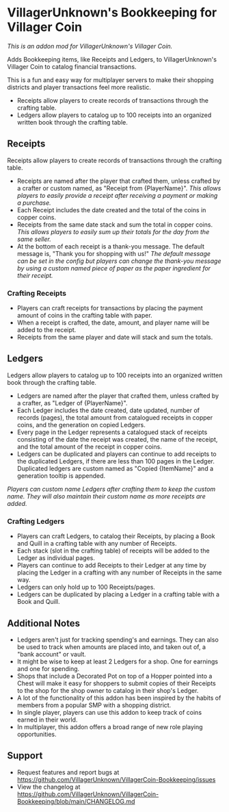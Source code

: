 # VillagerUnknown's Bookkeeping for Villager Coin

_This is an addon mod for VillagerUnknown's Villager Coin._

Adds Bookkeeping items, like Receipts and Ledgers, to VillagerUnknown's Villager Coin to catalog financial transactions.

This is a fun and easy way for multiplayer servers to make their shopping districts and player transactions feel more realistic.

* Receipts allow players to create records of transactions through the crafting table.
* Ledgers allow players to catalog up to 100 receipts into an organized written book through the crafting table.

## Receipts

Receipts allow players to create records of transactions through the crafting table.

* Receipts are named after the player that crafted them, unless crafted by a crafter or custom named, as "Receipt from {PlayerName}".
_This allows players to easily provide a receipt after receiving a payment or making a purchase._
* Each Receipt includes the date created and the total of the coins in copper coins.
* Receipts from the same date stack and sum the total in copper coins.
_This allows players to easily sum up their totals for the day from the same seller._
* At the bottom of each receipt is a thank-you message. The default message is, "Thank you for shopping with us!"
_The default message can be set in the config but players can change the thank-you message by using a custom named piece of
paper as the paper ingredient for their receipt._

### Crafting Receipts

* Players can craft receipts for transactions by placing the payment amount of coins in the crafting table with paper. 
* When a receipt is crafted, the date, amount, and player name will be added to the receipt. 
* Receipts from the same player and date will stack and sum the totals.

## Ledgers

Ledgers allow players to catalog up to 100 receipts into an organized written book through the crafting table.

* Ledgers are named after the player that crafted them, unless crafted by a crafter, as "Ledger of {PlayerName}".
* Each Ledger includes the date created, date updated, number of records (pages), the total amount from catalogued receipts in copper coins, and the generation on copied Ledgers.
* Every page in the Ledger represents a catalogued stack of receipts consisting of the date the receipt was created, the name of the receipt, and the total amount of the receipt in copper coins.
* Ledgers can be duplicated and players can continue to add receipts to the duplicated Ledgers, if there are less than 100 pages in the Ledger. 
Duplicated ledgers are custom named as "Copied {ItemName}" and a generation tooltip is appended. 

_Players can custom name Ledgers after crafting them to keep the custom name. They will also maintain their custom name as more receipts are added._

### Crafting Ledgers

* Players can craft Ledgers, to catalog their Receipts, by placing a Book and Quill in a crafting table with any number of Receipts. 
* Each stack (slot in the crafting table) of receipts will be added to the Ledger as individual pages.
* Players can continue to add Receipts to their Ledger at any time by placing the Ledger in a crafting with any number of Receipts in the same way.
* Ledgers can only hold up to 100 Receipts/pages.
* Ledgers can be duplicated by placing a Ledger in a crafting table with a Book and Quill.

## Additional Notes

* Ledgers aren't just for tracking spending's and earnings. 
They can also be used to track when amounts are placed into, and taken out of, a "bank account" or vault.
* It might be wise to keep at least 2 Ledgers for a shop. One for earnings and one for spending.
* Shops that include a Decorated Pot on top of a Hopper pointed into a Chest will make it easy 
for shoppers to submit copies of their Receipts to the shop for the shop owner to catalog in their shop's Ledger.
* A lot of the functionality of this addon has been inspired by the habits of members from a popular SMP with a shopping district.
* In single player, players can use this addon to keep track of coins earned in their world.
* In multiplayer, this addon offers a broad range of new role playing opportunities.

## Support

* Request features and report bugs at https://github.com/VillagerUnknown/VillagerCoin-Bookkeeping/issues
* View the changelog at https://github.com/VillagerUnknown/VillagerCoin-Bookkeeping/blob/main/CHANGELOG.md
